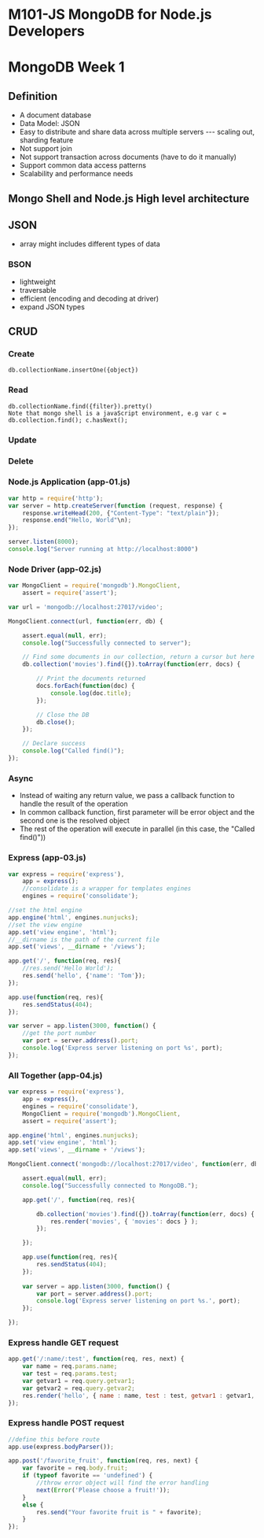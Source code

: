 # M101-JS MongoDB for Node.js Developers

# MongoDB Week 1

## Definition
- A document database
- Data Model: JSON
- Easy to distribute and share data across multiple servers --- scaling out, sharding feature
- Not support join
- Not support transaction across documents (have to do it manually)
- Support common data access patterns
- Scalability and performance needs

## Mongo Shell and Node.js High level architecture

## JSON
- array might includes different types of data

### BSON
- lightweight
- traversable
- efficient (encoding and decoding at driver)
- expand JSON types

## CRUD

### Create

	db.collectionName.insertOne({object})

### Read

	db.collectionName.find({filter}).pretty()
	Note that mongo shell is a javaScript environment, e.g var c = db.collection.find(); c.hasNext(); 

### Update 

### Delete

### Node.js Application (app-01.js)
``` javascript
var http = require('http');
var server = http.createServer(function (request, response) {
	response.writeHead(200, {"Content-Type": "text/plain"});
	response.end("Hello, World"\n);
});

server.listen(8000);
console.log("Server running at http://localhost:8000")
```

### Node Driver (app-02.js)
``` javascript
var MongoClient = require('mongodb').MongoClient,
    assert = require('assert');

var url = 'mongodb://localhost:27017/video';

MongoClient.connect(url, function(err, db) {

    assert.equal(null, err);
    console.log("Successfully connected to server");

    // Find some documents in our collection, return a cursor but here we use native javaScript way to deal with it
    db.collection('movies').find({}).toArray(function(err, docs) {

        // Print the documents returned
        docs.forEach(function(doc) {
            console.log(doc.title);
        });

        // Close the DB
        db.close();
    });

    // Declare success
    console.log("Called find()");
});
```

### Async
- Instead of waiting any return value, we pass a callback function to handle the result of the operation
- In common callback function, first parameter will be error object and the second one is the resolved object
- The rest of the operation will execute in parallel (in this case, the "Called find()"))

### Express (app-03.js)
``` javascript
var express = require('express'),
    app = express();
    //consolidate is a wrapper for templates engines 
    engines = require('consolidate');

//set the html engine
app.engine('html', engines.nunjucks);
//set the view engine
app.set('view engine', 'html');
//__dirname is the path of the current file
app.set('views', __dirname + '/views');

app.get('/', function(req, res){
	//res.send('Hello World');
	res.send('hello', {'name': 'Tom'});
});

app.use(function(req, res){
    res.sendStatus(404); 
});

var server = app.listen(3000, function() {
	//get the port number
    var port = server.address().port;
    console.log('Express server listening on port %s', port);
});
```

### All Together (app-04.js)
``` javascript
var express = require('express'),
    app = express(),
    engines = require('consolidate'),
    MongoClient = require('mongodb').MongoClient,
    assert = require('assert');

app.engine('html', engines.nunjucks);
app.set('view engine', 'html');
app.set('views', __dirname + '/views');

MongoClient.connect('mongodb://localhost:27017/video', function(err, db) {

    assert.equal(null, err);
    console.log("Successfully connected to MongoDB.");

    app.get('/', function(req, res){

        db.collection('movies').find({}).toArray(function(err, docs) {
            res.render('movies', { 'movies': docs } );
        });

    });

    app.use(function(req, res){
        res.sendStatus(404);
    });
    
    var server = app.listen(3000, function() {
        var port = server.address().port;
        console.log('Express server listening on port %s.', port);
    });

});
```

### Express handle GET request
``` javascript
app.get('/:name/:test', function(req, res, next) {
    var name = req.params.name;
    var test = req.params.test;
    var getvar1 = req.query.getvar1;
    var getvar2 = req.query.getvar2;
    res.render('hello', { name : name, test : test, getvar1 : getvar1, getvar2 : getvar2 });
});
```

### Express handle POST request
``` javascript
//define this before route
app.use(express.bodyParser());

app.post('/favorite_fruit', function(req, res, next) {
    var favorite = req.body.fruit;
    if (typeof favorite == 'undefined') {
	    //throw error object will find the error handling
        next(Error('Please choose a fruit!'));
    }
    else {
        res.send("Your favorite fruit is " + favorite);
    }
});
```